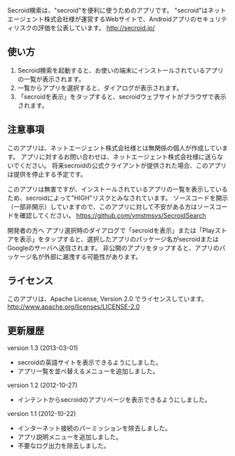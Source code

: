 Secroid検索は、"secroid"を便利に使うためのアプリです。
"secroid"はネットエージェント株式会社様が運営するWebサイトで、Androidアプリのセキュリティリスクの評価を公表しています。
http://secroid.jp/

使い方
----------
1. Secroid検索を起動すると、お使いの端末にインストールされているアプリの一覧が表示されます。
2. 一覧からアプリを選択すると、ダイアログが表示されます。
3. 「secroidを表示」をタップすると、secroidウェブサイトがブラウザで表示されます。

注意事項
----------
このアプリは、ネットエージェント株式会社様とは無関係の個人が作成しています。
アプリに対するお問い合わせは、ネットエージェント株式会社様に送らないでください。
将来secroidの公式クライアントが提供された場合、このアプリは提供を停止する予定です。

このアプリは無害ですが、インストールされているアプリの一覧を表示しているため、secroidによって"HIGH"リスクとみなされています。
ソースコードを開示（一部非開示）していますので、このアプリに対して不安がある方はソースコードを確認してください。
https://github.com/ymstmsys/SecroidSearch

開発者の方へ
アプリ選択時のダイアログで「secroidを表示」または「Playストアを表示」をタップすると、選択したアプリのパッケージ名がsecroidまたはGoogleのサーバへ送信されます。
非公開のアプリをタップすると、アプリのパッケージ名が外部に漏洩する可能性があります。

ライセンス
-----
このアプリは、Apache License, Version 2.0 でライセンスしています。  
http://www.apache.org/licenses/LICENSE-2.0

更新履歴
-----
version 1.3 (2013-03-01)
- secroidの英語サイトを表示できるようにしました。
- アプリ一覧を並べ替えるメニューを追加しました。

version 1.2 (2012-10-27)  
- インテントからsecroidのアプリページを表示できるようにしました。

version 1.1 (2012-10-22)  
- インターネット接続のパーミッションを除去しました。  
- アプリ説明メニューを追加しました。  
- 不要なログ出力を除去しました。
